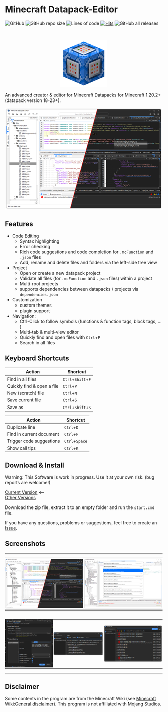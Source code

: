 

# Minecraft Datapack-Editor
![GitHub](https://img.shields.io/github/license/JoachimCoenen/Datapack-Editor)
![GitHub repo size](https://img.shields.io/github/repo-size/JoachimCoenen/Datapack-Editor?color=0072FF)
![Lines of code](https://img.shields.io/tokei/lines/github/JoachimCoenen/Datapack-Editor?color=0072FF)
[![Hits](https://hits.seeyoufarm.com/api/count/incr/badge.svg?url=https%3A%2F%2Fgithub.com%2FJoachimCoenen%2FDatapack-Editor&count_bg=%230072FF&title_bg=%23555555&icon=&icon_color=%23E7E7E7&title=hits&edge_flat=false)](https://hits.seeyoufarm.com)
![GitHub all releases](https://img.shields.io/github/downloads/JoachimCoenen/Datapack-Editor/total?color=0072FF)

<br />
<p align="center">
  <img src="icon/icon.png" width="150" >
</p>
An advanced creator & editor for Minecraft Datapacks for Minecraft 1.20.2+ (datapack version 18-23+).


![MainWindow1_IMG][MainWindow1_IMG]


## Features
- Code Editing
  - Syntax highlighting 
  - Error checking
  - Rich code suggestions and code completion for `.mcFunction` and `.json` files
  - Add, rename and delete files and folders via the left-side tree view
- Project
  - Open or create a new datapack project
  - Validate all files (for `.mcFunction` and `.json` files) within a project
  - Multi-root projects
  - supports dependencies between datapacks / projects via `dependencies.json`
- Customization
  - custom themes
  - plugin support
- Navigation:
  - Ctrl-Click to follow symbols (functions & function tags, block tags, ... )
  - Multi-tab & multi-view editor
  - Quickly find and open files with `Ctrl`+`P`
  - Search in all files


## Keyboard Shortcuts

| Action                     | Shortcut           |
|----------------------------|--------------------|
| Find in all files          | `Ctrl`+`Shift`+`F` |
| Quickly find & open a file | `Ctrl`+`P`         |
| New (scratch) file         | `Ctrl`+`N`         |
| Save current file          | `Ctrl`+`S`         |
| Save as                    | `Ctrl`+`Shift`+`S` |

| Action                   | Shortcut       |
|--------------------------|----------------|
| Duplicate line           | `Ctrl`+`D`     |
| Find in current document | `Ctrl`+`F`     |
| Trigger code suggestions | `Ctrl`+`Space` |
| Show call tips           | `Ctrl`+`K`     |


## Download & Install

Warning: This Software is work in progress. Use it at your own risk. (bug reports are welcome!)

[Current Version][DownloadLatest_LINK] <--  
[Other Versions][Releases_LINK]

Download the zip file, extract it to an empty folder and run the `start.cmd` file.

If you have any questions, problems or suggestions, feel free to create an [Issue][NewIssue_LINK]. 

## Screenshots 
<table style="width:100%;border-spacing:0px">
  <tr style="padding:0px">
    <td style="padding:0px"><table style="width:100%;border-spacing:0px">
      <tr style="padding:0px">
        <td style="padding:0px"> <img src="screenshots/mainWindow.png" alt="Main Window" style="width:width;height:height;"> </td>
        <td style="padding:0px"> <img src="screenshots/quickFind.png" alt="Quickly find and open a file" style="width:width;height:height;"> </td>
      </tr>
    </table></td>
  </tr>
  <tr style="padding:0px">
    <td style="padding:0px"><table style="width:100%;border-spacing:0px">
      <tr style="padding:0px">
        <td style="padding:0px"> <img src="screenshots/createNewProject.png" alt="Search Dialog" style="width:width;height:height;"> </td>
        <td style="padding:0px"> <img src="screenshots/search.png" alt="Search Dialog" style="width:width;height:height;"> </td>
        <td style="padding:0px"> <img src="screenshots/validateFiles.png" alt="Validate File" style="width:width;height:height;"> </td>
      </tr>
    </table></td>
  </tr>
</table>


## Disclaimer
Some contents in the program are from the Minecraft Wiki (see [Minecraft Wiki:General disclaimer][MCWikiGeneralDisclaimer_LINK]).
This program is not affiliated with Mojang Studios.




[MainWindow1_IMG]:    screenshots/mainWindow.png    "Main Window"
[QuickFind_IMG]:      screenshots/quickFind.png     "Quick Find"
[NewProject_IMG]:     screenshots/createNewProject.png     "Create New Project Dialog"
[Search_IMG]:         screenshots/search.png        "Search Dialog"
[ValidateFiles_IMG]:  screenshots/validateFiles.png "Validate File"

[MCWikiGeneralDisclaimer_LINK]:  https://minecraft.wiki/w/Minecraft_Wiki:General_disclaimer "Minecraft Wiki:General disclaimer"

[Releases_LINK]:                 https://github.com/JoachimCoenen/Datapack-Editor/releases "Datapack-Editor/releases"
[DownloadLatest_LINK]:           https://github.com/JoachimCoenen/Datapack-Editor/releases/latest  "latest"
[NewIssue_LINK]:                 https://github.com/JoachimCoenen/Datapack-Editor/issues/new  "New issue"

